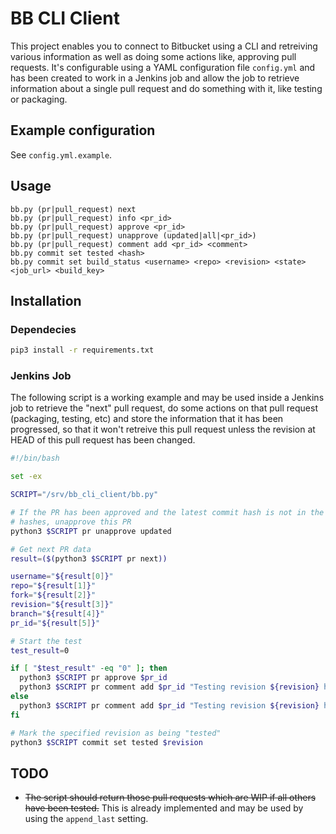 # BB CLI Client

This project enables you to connect to Bitbucket using a CLI and retreiving various
information as well as doing some actions like, approving pull requests. 
It's configurable using a YAML configuration file `config.yml` and has been created to work in a
Jenkins job and allow the job to retrieve information about a single pull request and do something
with it, like testing or packaging. 

## Example configuration

See `config.yml.example`.

## Usage

```
bb.py (pr|pull_request) next
bb.py (pr|pull_request) info <pr_id>
bb.py (pr|pull_request) approve <pr_id>
bb.py (pr|pull_request) unapprove (updated|all|<pr_id>)
bb.py (pr|pull_request) comment add <pr_id> <comment>
bb.py commit set tested <hash>
bb.py commit set build_status <username> <repo> <revision> <state> <job_url> <build_key>
```

## Installation

### Dependecies

```bash
pip3 install -r requirements.txt
```

### Jenkins Job

The following script is a working example and may be used inside a Jenkins job to retrieve the 
"next" pull request, do some actions on that pull request (packaging, testing, etc) and store the
information that it has been progressed, so that it won't retreive this pull request
unless the revision at HEAD of this pull request has been changed.

```bash
#!/bin/bash

set -ex

SCRIPT="/srv/bb_cli_client/bb.py"

# If the PR has been approved and the latest commit hash is not in the list of already checked
# hashes, unapprove this PR
python3 $SCRIPT pr unapprove updated

# Get next PR data
result=($(python3 $SCRIPT pr next))

username="${result[0]}"
repo="${result[1]}"
fork="${result[2]}"
revision="${result[3]}"
branch="${result[4]}"
pr_id="${result[5]}"

# Start the test
test_result=0

if [ "$test_result" -eq "0" ]; then
  python3 $SCRIPT pr approve $pr_id
  python3 $SCRIPT pr comment add $pr_id "Testing revision ${revision} has succeeded."
else
  python3 $SCRIPT pr comment add $pr_id "Testing revision ${revision} has failed. Build ID is #${BUILD_NUMBER}"
fi

# Mark the specified revision as being "tested"
python3 $SCRIPT commit set tested $revision
```

## TODO

 * ~~The script should return those pull requests which are WIP if all others have been tested.~~ 
 This is already implemented and may be used by using the `append_last` setting.